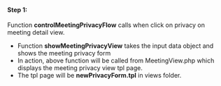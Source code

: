 #### Step 1:

Function **controlMeetingPrivacyFlow** calls when click on privacy on meeting detail view.

- Function **showMeetingPrivacyView** takes the input data object and shows the meeting privacy form
- In action, above function will be called from MeetingView.php which displays the meeting privacy view tpl page.
- The tpl page will be **newPrivacyForm.tpl** in views folder.
